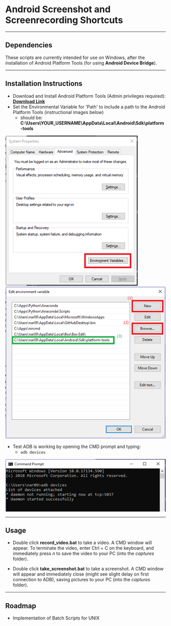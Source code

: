 # Android Screenshot and Screenrecording Shortcuts

---

## Dependencies

These scripts are currently intended for use on Windows, after the installation of Android Platform Tools (for using **Android Device Bridge**).

---

## Installation Instructions

* Download and Install Android Platform Tools (Admin privileges required): [**Download Link**](https://developer.android.com/studio/releases/platform-tools)
* Set the Environmental Variable for 'Path' to include a path to the Android Platform Tools (instructional images below)
	* should be: **C:\Users\YOUR_USERNAME\AppData\Local\Android\Sdk\platform-tools**

![System Properties](/guide/sysprops.PNG)
![Settings the ADB Path (successful path in green)](/guide/setpath.PNG)

* Test ADB is working by opening the CMD prompt and typing:
	* `adb devices`

![ADB Working](/guide/adbworking.PNG)

---

## Usage
* Double click **record_video.bat** to take a video. A CMD window will appear. To terminate the video, enter Ctrl + C on the keyboard, and immediately press *n* to save the video to your PC (into the *captures* folder).

* Double click **take_screenshot.bat** to take a screenshot. A CMD window will appear and immediately close (might see slight delay on first connection to ADB), saving pictures to your PC (into the *captures* folder).

---

## Roadmap
* Implementation of Batch Scripts for UNIX